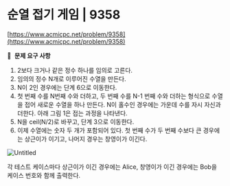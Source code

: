 # 순열 접기 게임 | 9358

[https://www.acmicpc.net/problem/9358](https://www.acmicpc.net/problem/9358)

🙏  **문제 요구 사항**

1. 2보다 크거나 같은 정수 하나를 임의로 고른다.
2. 임의의 정수 N개로 이루어진 수열을 만든다.
3. N이 2인 경우에는 단계 6으로 이동한다.
4. 첫 번째 수를 N번째 수와 더하고, 두 번째 수를 N-1 번째 수와 더하는 형식으로 수열을 접어 새로운 수열을 하나 만든다. N이 홀수인 경우에는 가운데 수를 자시 자신과 더한다. 아래 그림 1은 접는 과정을 나타낸다.
5. N을 ceil(N/2)로 바꾸고, 단계 3으로 이동한다.
6. 이제 수열에는 숫자 두 개가 포함되어 있다. 첫 번째 수가 두 번째 수보다 큰 경우에는 상근이가 이기고, 나머지 경우는 창영이가 이긴다.

![Untitled](https://s3-us-west-2.amazonaws.com/secure.notion-static.com/67751294-9b43-4d64-95ab-9f79695a18dd/Untitled.png)

각 테스트 케이스마다 상근이가 이긴 경우에는 Alice, 창영이가 이긴 경우에는 Bob을 케이스 번호와 함께 출력한다.